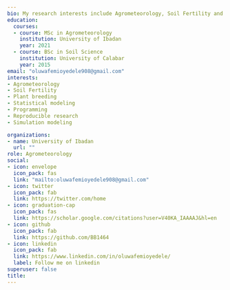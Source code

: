 ```yaml
---
bio: My research interests include Agrometeorology, Soil Fertility and Machine Learning with tidymodel, simulation modeling using DSSAT and Plant breeding
education:
  courses:
  - course: MSc in Agrometeorology
    institution: University of Ibadan
    year: 2021
  - course: BSc in Soil Science
    institution: University of Calabar
    year: 2015
email: "oluwafemioyedele908@gmail.com"
interests:
- Agrometeorology
- Soil Fertility
- Plant breeding
- Statistical modeling
- Programming
- Reproducible research
- Simulation modeling

organizations:
- name: University of Ibadan
  url: ""
role: Agrometeorology
social:
- icon: envelope
  icon_pack: fas
  link: "mailto:oluwafemioyedele908@gmail.com"
- icon: twitter
  icon_pack: fab
  link: https://twitter.com/home
- icon: graduation-cap
  icon_pack: fas
  link: https://scholar.google.com/citations?user=V40KA_IAAAAJ&hl=en
- icon: github
  icon_pack: fab
  link: https://github.com/BB1464
- icon: linkedin
  icon_pack: fab
  link: https://www.linkedin.com/in/oluwafemioyedele/
  label: Follow me on linkedin
superuser: false
title: 
---
```


